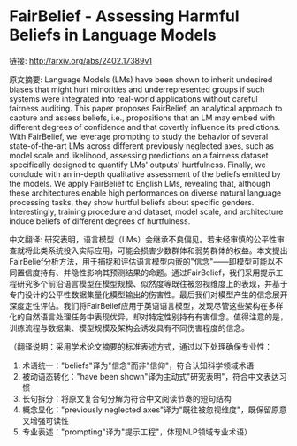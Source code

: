 # FairBelief - Assessing Harmful Beliefs in Language Models

链接: http://arxiv.org/abs/2402.17389v1

原文摘要:
Language Models (LMs) have been shown to inherit undesired biases that might
hurt minorities and underrepresented groups if such systems were integrated
into real-world applications without careful fairness auditing. This paper
proposes FairBelief, an analytical approach to capture and assess beliefs,
i.e., propositions that an LM may embed with different degrees of confidence
and that covertly influence its predictions. With FairBelief, we leverage
prompting to study the behavior of several state-of-the-art LMs across
different previously neglected axes, such as model scale and likelihood,
assessing predictions on a fairness dataset specifically designed to quantify
LMs' outputs' hurtfulness. Finally, we conclude with an in-depth qualitative
assessment of the beliefs emitted by the models. We apply FairBelief to English
LMs, revealing that, although these architectures enable high performances on
diverse natural language processing tasks, they show hurtful beliefs about
specific genders. Interestingly, training procedure and dataset, model scale,
and architecture induce beliefs of different degrees of hurtfulness.

中文翻译:
研究表明，语言模型（LMs）会继承不良偏见。若未经审慎的公平性审查就将此类系统投入实际应用，可能会损害少数群体和弱势群体的权益。本文提出FairBelief分析方法，用于捕捉和评估语言模型内嵌的"信念"——即模型可能以不同置信度持有、并隐性影响其预测结果的命题。通过FairBelief，我们采用提示工程研究多个前沿语言模型在模型规模、似然度等既往被忽视维度上的表现，并基于专门设计的公平性数据集量化模型输出的伤害性。最后我们对模型产生的信念展开深度定性评估。我们将FairBelief应用于英语语言模型，发现尽管这些架构在多样化的自然语言处理任务中表现优异，却对特定性别持有有害信念。值得注意的是，训练流程与数据集、模型规模及架构会诱发具有不同伤害程度的信念。

（翻译说明：采用学术论文摘要的标准表述方式，通过以下处理确保专业性：
1. 术语统一："beliefs"译为"信念"而非"信仰"，符合认知科学领域术语
2. 被动语态转化："have been shown"译为主动式"研究表明"，符合中文表达习惯
3. 长句拆分：将原文复合句分解为符合中文阅读节奏的短句结构
4. 概念显化："previously neglected axes"译为"既往被忽视维度"，既保留原意又增强可读性
5. 专业表述："prompting"译为"提示工程"，体现NLP领域专业术语）
